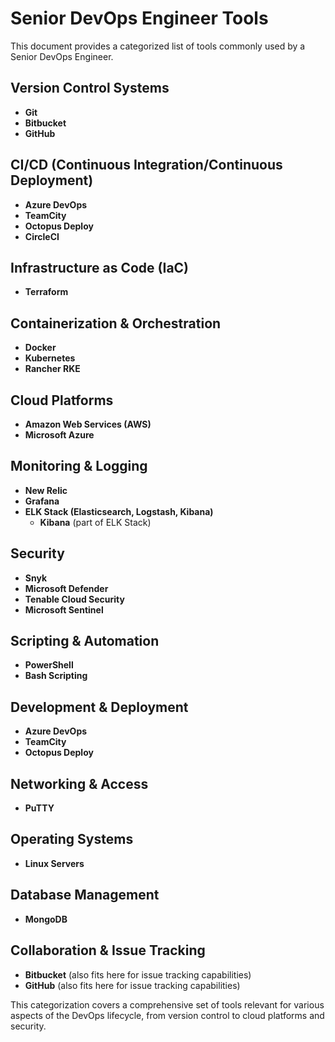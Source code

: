 # Senior DevOps Engineer Tools

This document provides a categorized list of tools commonly used by a Senior DevOps Engineer.

## Version Control Systems
- **Git**
- **Bitbucket**
- **GitHub**

## CI/CD (Continuous Integration/Continuous Deployment)
- **Azure DevOps**
- **TeamCity**
- **Octopus Deploy**
- **CircleCI**

## Infrastructure as Code (IaC)
- **Terraform**

## Containerization & Orchestration
- **Docker**
- **Kubernetes**
- **Rancher RKE**

## Cloud Platforms
- **Amazon Web Services (AWS)**
- **Microsoft Azure**

## Monitoring & Logging
- **New Relic**
- **Grafana**
- **ELK Stack (Elasticsearch, Logstash, Kibana)**
  - **Kibana** (part of ELK Stack)

## Security
- **Snyk**
- **Microsoft Defender**
- **Tenable Cloud Security**
- **Microsoft Sentinel**

## Scripting & Automation
- **PowerShell**
- **Bash Scripting**

## Development & Deployment
- **Azure DevOps**
- **TeamCity**
- **Octopus Deploy**

## Networking & Access
- **PuTTY**

## Operating Systems
- **Linux Servers**

## Database Management
- **MongoDB**

## Collaboration & Issue Tracking
- **Bitbucket** (also fits here for issue tracking capabilities)
- **GitHub** (also fits here for issue tracking capabilities)

This categorization covers a comprehensive set of tools relevant for various aspects of the DevOps lifecycle, from version control to cloud platforms and security.